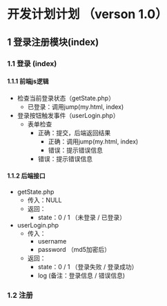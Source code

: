 # 开发计划计划 （verson 1.0）
## 1 登录注册模块(index)
### 1.1 登录 (index)
#### 1.1.1 前端js逻辑
- 检查当前登录状态（getState.php）
  - 已登录：调用jump(my.html, index)
- 登录按钮触发事件（userLogin.php）
  - 表单检查
    - 正确：提交，后端返回结果
       - 正确：调用jump(my.html, index)
       - 错误：提示错误信息
    - 错误：提示错误信息
  
#### 1.1.2 后端接口
- getState.php
  - 传入：NULL
  - 返回：
    - state：0 / 1 （未登录 / 已登录）
- userLogin.php
  - 传入：
    - username
    - password （md5加密后）
  - 返回：
    - state：0 / 1 （登录失败 / 登录成功）
    - log (备注：登录信息 / 错误信息)
### 1.2 注册